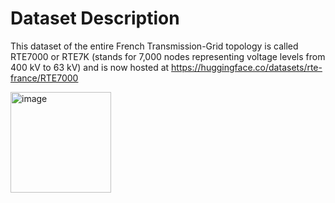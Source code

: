# Dataset Description

This dataset of the entire French Transmission-Grid topology is called RTE7000 or RTE7K (stands for 7,000 nodes representing voltage levels from 400 kV to 63 kV) and is now hosted at https://huggingface.co/datasets/rte-france/RTE7000

<img width="161" alt="image" src="https://github.com/user-attachments/assets/489d0040-d7f9-490e-9fe9-34ac26dc054f" />





